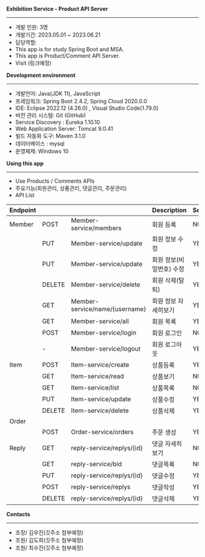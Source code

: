**Exhibition Service - Product API Server**

---

- 개발 인원: 3명
- 개발기간: 2023.05.01 ~ 2023.06.21
- 담당역할:  
- This app is for study Spring Boot and MSA.
- This app is Product/Comment API Server.
- Visit (링크예정)

**Development environment**

---

- 개발언어: Java(JDK 11), JavaScript
- 프레임워크: Spring Boot 2.4.2, Spring Cloud 2020.0.0
- IDE: Eclipse 2022.12 (4.26.0) , Visual Studio Code(1.79.0)
- 버전 관리 시스템: Git (GitHub)
- Service Discovery : Eureka 1.10.10
- Web Application Server: Tomcat 9.0.41
- 빌드 자동화 도구: Maven 3.1.0
- 데이터베이스 : mysql
- 운영체제: Windows 10

**Using this app**

---

- Use Products / Comments APIs
- 주요기능(회원관리, 상품관리, 댓글관리, 주문관리)
- API List

| Endpoint |   |   | Description | Secured | Roles |
| --- | --- | --- | --- | --- | --- |
| Member | POST | Member-service/members | 회원 등록 | NO | ALL |
|  | PUT | Member-service/update | 회원 정보 수정 | YES | USER |
|  | PUT | Member-service/update | 회원 정보(비밀번호) 수정 | YES | USER |
|  | DELETE | Member-service/delete | 회원 삭제(탈퇴) | YES | USER |
|  | GET | Member-service/name/{username} | 회원 정보 자세히보기 | YES | USER,ADMIN |
|  | GET | Member-service/all | 회원 목록 | YES | USER,ADMIN |
|  | POST | Member-service/login | 회원 로그인 | NO | ALL |
|  | - | Member-service/logout | 회원 로그아웃 | YES | USER,ADMIN |
| Item | POST | Item-service/create | 상품등록 | YES | ADMIN |
|  | GET | Item-service/read | 상품보기 | NO | ALL |
|  | GET | Item-service/list | 상품목록 | NO | ALL |
|  | PUT | Item-service/update | 상품수정 | YES | ADMIN |
|  | DELETE | Item-service/delete | 상품삭제 | YES | ADMIN |
| Order 
|  | POST | Order-service/orders | 주문 생성 | YES | ALL |
| Reply | GET | reply-service/replys/{id} | 댓글 자세히보기 | NO | ALL |
|  | GET | reply-service/bid | 댓글목록 | NO | ALL |
|  | PUT | reply-service/replys/{id} | 댓글수정 | YES | USER,ADMIN |
|  | POST | reply-service/replys | 댓글작성 | YES | USER,ADMIN |
|  | DELETE | reply-service/replys/{id} | 댓글삭제 | YES | USER,ADMIN |

**Contacts**

---

- 조장/ 김우진(깃주소 첨부예정)
- 조원/ 김도희(깃주소 첨부예정)
- 조원/ 최수진(깃주소 첨부예정)
